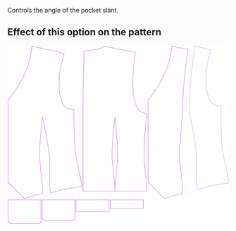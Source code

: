 Controls the angle of the pocket slant.

## Effect of this option on the pattern

![This image shows the effect of this option by superimposing several variants that have a different value for this option](wahid_pocketangle_sample.svg "Effect of this option on the pattern")
